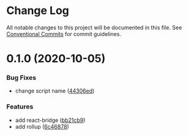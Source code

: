 # Change Log

All notable changes to this project will be documented in this file.
See [Conventional Commits](https://conventionalcommits.org) for commit guidelines.

# 0.1.0 (2020-10-05)

### Bug Fixes

- change script name ([44306ed](https://github.com/zxeryu/echarts-start/commit/44306ed358272a1408064d6881d13bf080b326e7))

### Features

- add react-bridge ([bb21cb9](https://github.com/zxeryu/echarts-start/commit/bb21cb9886fc683d369fb8ab3d78b592cd77ac37))
- add rollup ([6c46878](https://github.com/zxeryu/echarts-start/commit/6c46878a96bc8bfaa2f29174b1a6c12bb5a54dfe))
